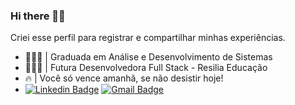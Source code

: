 ### Hi there 🤘🏼

Criei esse perfil para registrar e compartilhar minhas experiências.

* 👩🏻‍🎓 | Graduada em Análise e Desenvolvimento de Sistemas <br />
* 👩🏻‍💻 | Futura Desenvolvedora Full Stack - Resilia Educação
* 🔥 | Você só vence amanhã, se não desistir hoje! 
* [![Linkedin Badge](https://img.shields.io/badge/-Vanessa%20Cardoso-FA8072?style=flat-square&logo=Linkedin&logoColor=black&link=https://www.linkedin.com/in/cardosofvanessa/)](https://www.linkedin.com/in/cardosofvanessa//)
[![Gmail Badge](https://img.shields.io/badge/-cardosovanessafs@gmail.com-778899?style=flat-square&logo=Gmail&logoColor=black&link=mailto:cardosovanessafs@gmail.com)](mailto:cardosovanessafs@gmail.com) 

